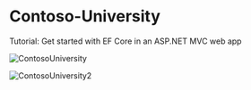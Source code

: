 # Contoso-University
Tutorial: Get started with EF Core in an ASP.NET MVC web app

![ContosoUniversity](https://user-images.githubusercontent.com/26252247/66704805-2fec4980-ed28-11e9-9c46-b8b5370ebccc.png)

![ContosoUniversity2](https://user-images.githubusercontent.com/26252247/66704806-2fec4980-ed28-11e9-9a2f-c9f793eab7a2.png)
